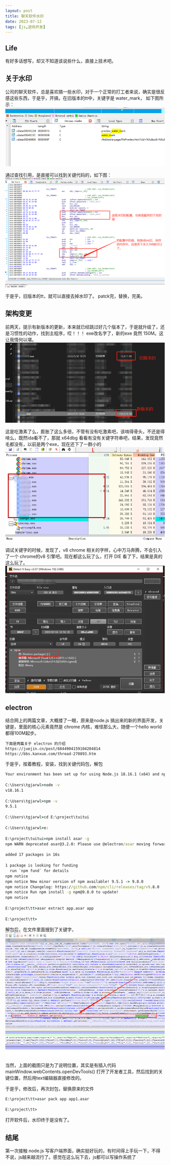 ```yaml
---
layout: post
title: 聊天软件水印
date: 2023-07-12
tags: [js,逆向开发]
---
```


## Life
有好多话想写，却又不知道该说些什么，直接上技术吧。

## 关于水印
公司的聊天软件，总是喜欢搞一些水印，对于一个正常的打工者来说，确实是很反感这些东西，于是乎，开搞，在旧版本的tt中，关键字是 water_mark， 如下图所示：
![avatar](/images/pages/2023_07_12_water_mark/water_mark_string.png)

通过查找引用，是直接可以找到关键代码的，如下图：
![avatar](/images/pages/2023_07_12_water_mark/water_mark_fix.png)

于是乎，旧版本的tt，就可以直接去掉水印了。 patck完，替换，完美。


## 架构变更
前两天，提示有新版本的更新，本来就已经跳过好几个版本了，于是就升级了，还是习惯性的动作，找到主程序，哎！！！ exe改名字了，新的exe 竟然 150M。这让我情何以堪。
![avatar](/images/pages/2023_07_12_water_mark/exe_size_diff.png)

这是吃激素了么，膨胀了这么多倍，不管有没有吃激素吧，该啃得骨头，不还是得啃么，既然ida看不了，那就 x64dbg 看看有没有关键字符串吧，结果，发现竟然毛都没有，以前是两个exe，现在还下了一群小的
![avatar](/images/pages/2023_07_12_water_mark/exe_tree.png)

调试关键字的时候，发现了，v8 chrome 相关的字样，心中万马奔腾，不会引入了一个 chrome的v8 引擎吧。现在都这么玩了么，打开 DIE 看了下，结果是真的这么玩了。
![avatar](/images/pages/2023_07_12_water_mark/DIE_show.png)

## electron
结合网上的两篇文章，大概搂了一眼，原来是node.js 搞出来的新的界面开发，关键是，里面的核心元素竟然是 chrome 内核，难怪那么大，随便一个hello world 都得100M起步。
```
下面是两篇关于 electron 的介绍
https://juejin.cn/post/6844904159104204814
https://bbs.kanxue.com/thread-270893.htm

```

于是乎，按着教程，安装，找到关键代码包，解包
```bat
Your environment has been set up for using Node.js 18.16.1 (x64) and npm.

C:\Users\tgjarwl>node -v
v18.16.1

C:\Users\tgjarwl>npm -v
9.5.1

C:\Users\tgjarwl>cd E:\project\tuitui

C:\Users\tgjarwl>e:

E:\project\tuitui>npm install asar -g
npm WARN deprecated asar@3.2.0: Please use @electron/asar moving forward.  There is no API change, just a package name change

added 17 packages in 16s

1 package is looking for funding
  run `npm fund` for details
npm notice
npm notice New minor version of npm available! 9.5.1 -> 9.8.0
npm notice Changelog: https://github.com/npm/cli/releases/tag/v9.8.0
npm notice Run npm install -g npm@9.8.0 to update!
npm notice

E:\project\tt>asar extract app.asar app

E:\project\tt>
```

解包后，在文件里面搜到了关键字，
![avatar](/images/pages/2023_07_12_water_mark/key_place.png)

当然，上面的截图只是为了说明位置，其实是有插入代码 mainWindow.webContents.openDevTools() 打开了开发者工具，然后找到的关键位置，然后用text编辑器直接修改的。

于是乎，修改后，再次封包，替换原来的文件
```bat
E:\project\tt>asar pack app app1.asar

E:\project\tt>
```

打开软件后，水印终于是没有了。

## 结尾
第一次接触 node.js 写客户端界面，确实挺好玩的，有时间得上手玩一下，不得不说，js越来越流行了。感觉在这么玩下去，js都可以写操作系统了

